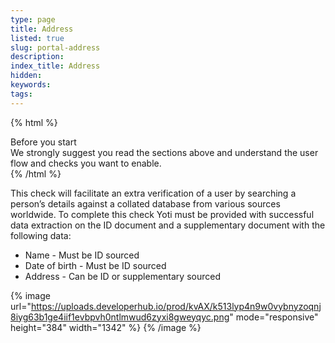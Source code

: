 ```yaml
---
type: page
title: Address
listed: true
slug: portal-address
description: 
index_title: Address
hidden: 
keywords: 
tags: 
---
```


{% html %}
<div class="alert-BYS">
   <div class="alert-title" id="BYS">
      Before you start
   </div>
   <div class="alert-text" >
We strongly suggest you read the sections above and understand the user flow and checks you want to enable.    </div>
   <div class="alert-links"> 
   </div>
</div>
{% /html %}

This check will facilitate an extra verification of a user by searching a person’s details against a collated database from various sources worldwide. To complete this check Yoti must be provided with successful data extraction on the ID document and a supplementary document with the following data:

- Name - Must be ID sourced
- Date of birth - Must be ID sourced
- Address - Can be ID or supplementary sourced

{% image url="https://uploads.developerhub.io/prod/kvAX/k513lyp4n9w0vybnyzoqnj8iyg63b1ge4iif1evbpvh0ntlmwud6zyxi8gweyqyc.png" mode="responsive" height="384" width="1342" %}
{% /image %}